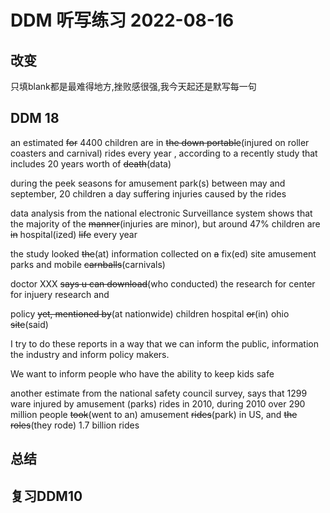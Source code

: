 # DDM 听写练习 2022-08-16

## 改变

只填blank都是最难得地方,挫败感很强,我今天起还是默写每一句

## DDM 18

an estimated ~~for~~ 4400 children are in ~~the down portable~~(injured on roller coasters and carnival) rides  every year ,
according to a recently study that includes 20 years worth of ~~death~~(data)

during the peek seasons for amusement park(s) between may and september, 20 children a day suffering injuries caused by the rides

data analysis from the national electronic Surveillance  system shows that the majority of the ~~manner~~(injuries are minor), but around 47% children are ~~in~~ hospital(ized) ~~life~~ every year

the study looked ~~the~~(at) information collected on ~~a~~ fix(ed) site amusement parks and mobile ~~carnballs~~(carnivals)


doctor XXX ~~says u can download~~(who conducted) the research for center for injuery research and 

policy ~~yet, mentioned by~~(at nationwide) children hospital ~~or~~(in) ohio ~~site~~(said)

I try to do these reports in a way that we can inform the public, information the industry and inform policy makers.

We want to inform people who have the ability to keep kids safe

another estimate from the national safety council survey, says that 1299 ware injured by amusement (parks) rides in 2010, during 2010
over 290 million people ~~took~~(went to an) amusement ~~rides~~(park) in US, and ~~the roles~~(they rode) 1.7 billion rides

## 总结



## 复习DDM10
